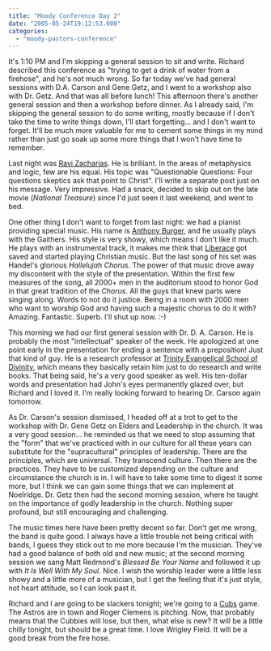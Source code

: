 ```yaml
---
title: "Moody Conference Day 2"
date: "2005-05-24T19:12:53.000"
categories: 
  - "moody-pastors-conference"
---
```


It's 1:10 PM and I'm skipping a general session to sit and write. Richard described this conference as "trying to get a drink of water from a firehose", and he's not much wrong. So far today we've had general sessions with D.A. Carson and Gene Getz, and I went to a workshop also with Dr. Getz. And that was all before lunch! This afternoon there's another general session and then a workshop before dinner. As I already said, I'm skipping the general session to do some writing, mostly because if I don't take the time to write things down, I'll start forgetting... and I don't want to forget. It'll be much more valuable for me to cement some things in my mind rather than just go soak up some more things that I won't have time to remember.

Last night was [Ravi Zacharias](http://www.rzim.org/). He is brilliant. In the areas of metaphysics and logic, few are his equal. His topic was "Questionable Questions: Four questions skeptics ask that point to Christ". I'll write a separate post just on his message. Very impressive. Had a snack, decided to skip out on the late movie (_National Treasure_) since I'd just seen it last weekend, and went to bed.

One other thing I don't want to forget from last night: we had a pianist providing special music. His name is [Anthony Burger](http://www.anthonyburger.com/), and he usually plays with the Gaithers. His style is very showy, which means I don't like it much. He plays with an instrumental track, it makes me think that [Liberace](http://www.liberace.com/) got saved and started playing Christian music. But the last song of his set was Handel's glorious _Hallelujah Chorus_. The power of that music drove away my discontent with the style of the presentation. Within the first few measures of the song, all 2000+ men in the auditorium stood to honor God in that great tradition of the _Chorus_. All the guys that knew parts were singing along. Words to not do it justice. Being in a room with 2000 men who want to worship God and having such a majestic chorus to do it with? Amazing. Fantastic. Superb. I'll shut up now. :-)

This morning we had our first general session with Dr. D. A. Carson. He is probably the most "intellectual" speaker of the week. He apologized at one point early in the presentation for ending a sentence with a preposition! Just that kind of guy. He is a research professor at [Trinity Evangelical School of Divinity](http://www.tiu.edu/), which means they basically retain him just to do research and write books. That being said, he's a very good speaker as well. His ten-dollar words and presentation had John's eyes permanently glazed over, but Richard and I loved it. I'm really looking forward to hearing Dr. Carson again tomorrow.

As Dr. Carson's session dismissed, I headed off at a trot to get to the workshop with Dr. Gene Getz on Elders and Leadership in the church. It was a very good session... he reminded us that we need to stop assuming that the "form" that we've practiced with in our culture for all these years can substitute for the "supracultural" principles of leadership. There are the principles, which are universal. They transcend culture. Then there are the practices. They have to be customized depending on the culture and circumstance the church is in. I will have to take some time to digest it some more, but I think we can gain some things that we can implement at Noelridge. Dr. Getz then had the second morning session, where he taught on the importance of godly leadership in the church. Nothing super profound, but still encouraging and challenging.

The music times here have been pretty decent so far. Don't get me wrong, the band is quite good. I always have a little trouble not being critical with bands, I guess they stick out to me more because I'm the musician. They've had a good balance of both old and new music; at the second morning session we sang Matt Redmond's _Blessed Be Your Name_ and followed it up with _It Is Well With My Soul_. Nice. I wish the worship leader were a little less showy and a little more of a musician, but I get the feeling that it's just style, not heart attitude, so I can look past it.

Richard and I are going to be slackers tonight; we're going to a [Cubs](http://cubs.mlb.com) game. The Astros are in town and Roger Clemens is pitching. Now, that probably means that the Cubbies will lose, but then, what else is new? It will be a little chilly tonight, but should be a great time. I love Wrigley Field. It will be a good break from the fire hose.
